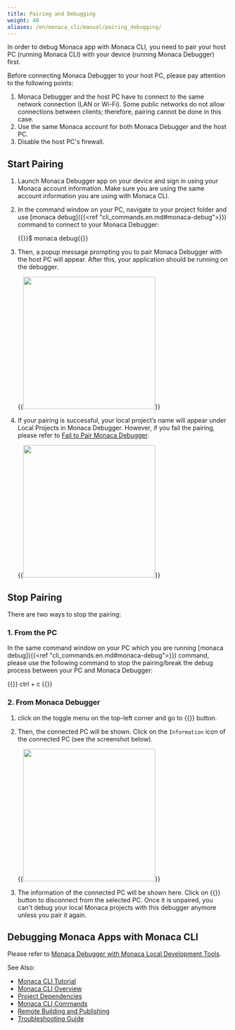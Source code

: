 ```yaml
---
title: Pairing and Debugging
weight: 40
aliases: /en/monaca_cli/manual/pairing_debugging/
---
```


In order to debug Monaca app with Monaca CLI, you need to pair your host
PC (running Monaca CLI) with your device (running Monaca Debugger)
first.

Before connecting Monaca Debugger to your host PC, please pay attention
to the following points:

1.  Monaca Debugger and the host PC have to connect to the same network
    connection (LAN or Wi-Fi). Some public networks do not allow
    connections between clients; therefore, pairing cannot be done in
    this case.
2.  Use the same Monaca account for both Monaca Debugger and the host
    PC.
3.  Disable the host PC's firewall.

## Start Pairing

1.  Launch Monaca Debugger app on your device and sign in using your
    Monaca account information. Make sure you are using the same account
    information you are using with Monaca CLI.
2.  In the command window on your PC, navigate to your project folder
    and use [monaca debug]({{<ref "cli_commands.en.md#monaca-debug">}}) command to connect to your Monaca Debugger:

    {{<highlight bash>}}$ monaca debug{{</highlight>}}

3.  Then, a popup message prompting you to pair Monaca Debugger with the
    host PC will appear. After this, your application should be running
    on the debugger.

    {{<img src="/images/monaca_cli/manual/pairing_debugging/1.png" width="300">}}

4.  If your pairing is successful, your local project’s name will appear
    under Local Projects in Monaca Debugger. However, if you fail the
    pairing, please refer to [Fail to Pair Monaca Debugger](/en/products_guide/debugger/troubleshooting/#fail-to-pair-monaca-debugger).

    {{<img src="/images/monaca_cli/manual/pairing_debugging/2.png" width="300">}}

## Stop Pairing

There are two ways to stop the pairing:

### 1. From the PC

In the same command window on your PC which you are running [monaca debug]({{<ref "cli_commands.en.md#monaca-debug">}}) command, please use the following command to stop the
pairing/break the debug process between your PC and Monaca Debugger:

{{<highlight bash>}}
ctrl + c
{{</highlight>}}

### 2. From Monaca Debugger

1.  click on the toggle menu on the top-left corner and go to {{<guilabel name="Local Computers">}} button.
2.  Then, the connected PC will be shown. Click on the `Information` icon of the connected PC (see the screenshot below).
    
    {{<img src="/images/monaca_cli/manual/pairing_debugging/3.png" width="300">}}

3.  The information of the connected PC will be shown here. Click on {{<guilabel name="Unpair this computer">}} button to disconnect from the selected PC. Once it is unpaired, you can't debug your local Monaca projects with this debugger anymore unless you pair it again.

## Debugging Monaca Apps with Monaca CLI

Please refer to [Monaca Debugger with Monaca Local Development Tools](/en/products_guide/debugger/debug/#monaca-debugger-with-monaca-local-development-tools/).

See Also:

- [Monaca CLI Tutorial](../tutorial/)
- [Monaca CLI Overview](../overview/)
- [Project Dependencies](../dependencies/)
- [Monaca CLI Commands](../cli_commands/)
- [Remote Building and Publishing](../build_publish/)
- [Troubleshooting Guide](../troubleshooting/)
